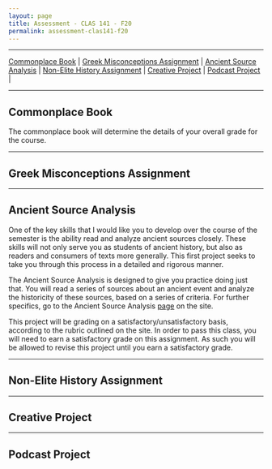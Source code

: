 ```yaml
---
layout: page
title: Assessment - CLAS 141 - F20
permalink: assessment-clas141-f20
---
```

***

[Commonplace Book](#commonplace-book) \| [Greek Misconceptions Assignment](#greek-misconceptions-assignment) \|  [Ancient Source Analysis](#ancient-source-analysis) \| [Non-Elite History Assignment](#non-elite-history-assignment) \| [Creative Project](#creative-project) \| [Podcast Project](#podcast-project) \|

***

## Commonplace Book

The commonplace book will determine the details of your overall grade for the course.

***

## Greek Misconceptions Assignment

***

## Ancient Source Analysis

One of the key skills that I would like you to develop over the course of the semester is the ability read and analyze ancient sources closely. These skills will not only serve you as students of ancient history, but also as readers and consumers of texts more generally. This first project seeks to take you through this process in a detailed and rigorous manner.

The Ancient Source Analysis is designed to give you practice doing just that. You will read a series of sources about an ancient event and analyze the historicity of these sources, based on a series of criteria. For further specifics, go to the Ancient Source Analysis [page](https://dominicmachado.github.io/ancient-source-analysis-clas141-f20) on the site.

This project will be grading on a satisfactory/unsatisfactory basis, according to the rubric outlined on the site. In order to pass this class, you will need to earn a satisfactory grade on this assignment. As such you will be allowed to revise this project until you earn a satisfactory grade.

***

## Non-Elite History Assignment

***

## Creative Project

***

## Podcast Project

